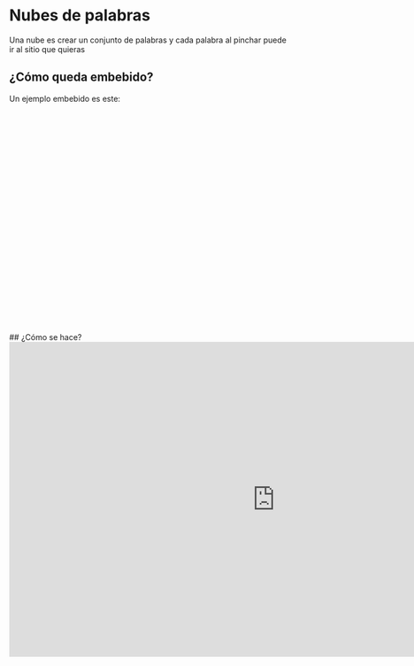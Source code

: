 # Nubes de palabras
Una nube es crear un conjunto de palabras y cada palabra al pinchar puede ir al sitio que quieras
## ¿Cómo queda embebido?
Un ejemplo embebido es este:

<div style="width: 400px; height: 400px;" data-wordart-src="//cdn.wordart.com/json/nbxbwywrdop4" data-wordart-show-attribution></div>
## ¿Cómo se hace?
<iframe src="https://docs.google.com/presentation/d/e/2PACX-1vRxLz_5OrrWath9wG6h2i_RX0Ejt98FqqoSmTH9XDWAI9uW-bPfGZOfEBWiTtRYcYQulhJz2zo8Dl3m/embed?start=false&loop=false&delayms=3000" frameborder="0" width="960" height="569" allowfullscreen="true" mozallowfullscreen="true" webkitallowfullscreen="true"></iframe>


<script src="//cdn.wordart.com/wordart.min.js" async defer></script>
